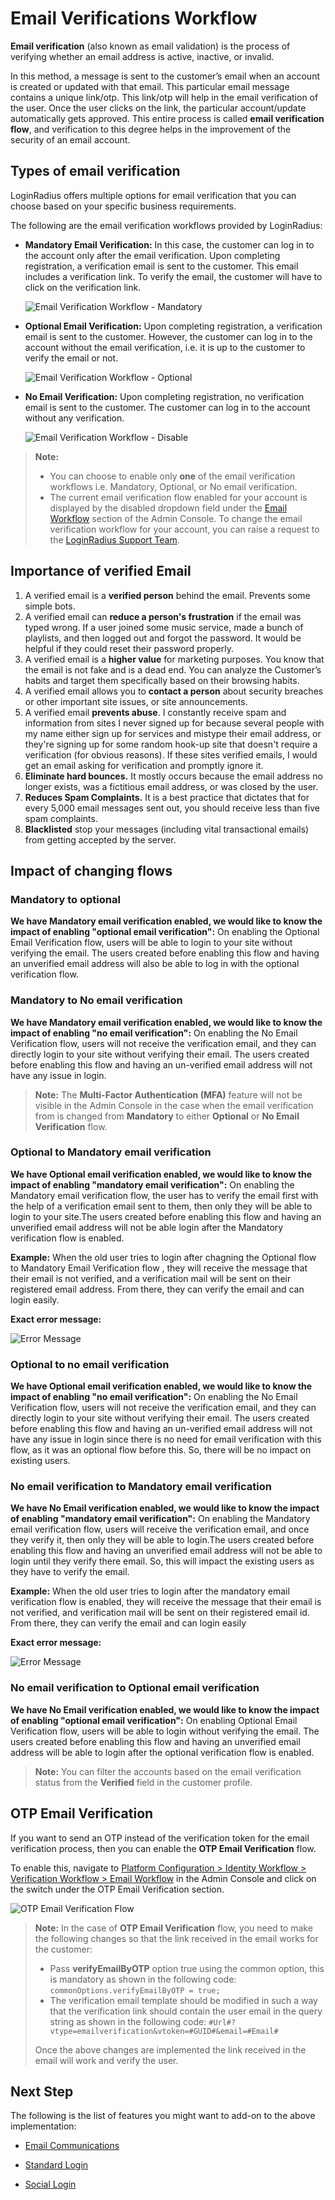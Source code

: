 # Email Verifications Workflow

**Email verification** (also known as email validation) is the process of verifying whether an email address is active, inactive, or invalid.

In this method, a message is sent to the customer’s email when an account is created or updated with that email. This particular email message contains a unique link/otp. This link/otp will help in the email verification of the user. Once the user clicks on the link, the particular account/update automatically gets approved. This entire process is called **email verification flow**, and verification to this degree helps in the improvement of the security of an email account.

## Types of email verification

LoginRadius offers multiple options for email verification that you can choose based on your specific business requirements.

The following are the email verification workflows provided by LoginRadius:

- **Mandatory Email Verification:** In this case, the customer can log in to the account only after the email verification. Upon completing registration, a verification email is sent to the customer. This email includes a verification link. To verify the email, the customer will have to click on the verification link.

  ![Email Verification Workflow - Mandatory](https://apidocs.lrcontent.com/images/Email-Verification-Workflow---Mandatory_22181628600d945a480.93339847.png "Email Verification Workflow - Mandatory")

- **Optional Email Verification:** Upon completing registration, a verification email is sent to the customer. However, the customer can log in to the account without the email verification, i.e. it is up to the customer to verify the email or not.

  ![Email Verification Workflow - Optional](https://apidocs.lrcontent.com/images/Email-Verification-Workflow---Optional_25911628600fa300827.42646028.png "Email Verification Workflow - Optional")

- **No Email Verification:** Upon completing registration, no verification email is sent to the customer. The customer can log in to the account without any verification.

  ![Email Verification Workflow - Disable](https://apidocs.lrcontent.com/images/Email-Verification-Workflow---Disable_1601462860114264e80.75344052.png "Email Verification Workflow - Disable")

> **Note:**
>   
> - You can choose to enable only **one** of the email verification workflows i.e. Mandatory, Optional, or No email verification.
> - The current email verification flow enabled for your account is displayed by the disabled dropdown field under the [Email Workflow](https://adminconsole.loginradius.com/platform-configuration/identity-workflow/verification-workflow/email-workflow) section of the Admin Console. To change the email verification workflow for your account, you can raise a request to the [LoginRadius Support Team](https://adminconsole.loginradius.com/support/tickets/open-a-new-ticket).

## Importance of verified Email

1.  A verified email is a **verified person** behind the email. Prevents some simple bots.
2.  A verified email can **reduce a person's frustration** if the email was typed wrong. If a user joined some music service, made a bunch of playlists, and then logged out and forgot the password. It would be helpful if they could reset their password properly.
3.  A verified email is a **higher value** for marketing purposes. You know that the email is not fake and is a dead end. You can analyze the Customer’s habits and target them specifically based on their browsing habits.
4.  A verified email allows you to **contact a person** about security breaches or other important site issues, or site announcements.
5.  A verified email **prevents abuse**. I constantly receive spam and information from sites I never signed up for because several people with my name either sign up for services and mistype their email address, or they're signing up for some random hook-up site that doesn't require a verification (for obvious reasons). If these sites verified emails, I would get an email asking for verification and promptly ignore it.
6.  **Eliminate hard bounces.** It mostly occurs because the email address no longer exists, was a fictitious email address, or was closed by the user.
7.  **Reduces Spam Complaints.** It is a best practice that dictates that for every 5,000 email messages sent out, you should receive less than five spam complaints.
8.  **Blacklisted** stop your messages (including vital transactional emails) from getting accepted by the server.

## Impact of changing flows

### Mandatory to optional

**We have Mandatory email verification enabled, we would like to know the impact of enabling "optional email verification":**  On enabling the Optional Email Verification flow, users will be able to login to your site without verifying the email. The users created before enabling this flow and having an unverified email address will also be able to log in with the optional verification flow.


### Mandatory to No email verification

**We have Mandatory email verification enabled, we would like to know the impact of enabling "no email verification":** On enabling the No Email Verification flow, users will not receive the verification email, and they can directly login to your site without verifying their email. The users created before enabling this flow and having an un-verified email address will not have any issue in login.

> **Note:** The **Multi-Factor Authentication (MFA)** feature will not be visible in the Admin Console in the case when the email verification from is changed from **Mandatory** to either **Optional** or **No Email Verification** flow.

### Optional to Mandatory email verification

**We have Optional email verification enabled, we would like to know the impact of enabling "mandatory email verification":** On enabling the Mandatory email verification flow, the user has to verify the email first with the help of a verification email sent to them, then only they will be able to login to your site.The users created before enabling this flow and having an unverified email address will not be able login after the Mandatory verification flow is enabled.

**Example:** When the old user tries to login after chagning the Optional flow to Mandatory Email Verification flow , they will receive the message that their email is not verified, and a verification mail will be sent on their registered email address. From there, they can verify the email and can login easily.

**Exact error message:**

![Error Message](https://apidocs.lrcontent.com/images/image-23_304628e3bbfeab116.94122096.png "Error Message")


### Optional to no email verification

**We have Optional email verification enabled, we would like to know the impact of enabling "no email verification":** On enabling the No Email Verification flow, users will not receive the verification email, and they can directly login to your site without verifying their email. The users created before enabling this flow and having an un-verified email address will not have any issue in login since there is no need for email verification with this flow, as it was an optional flow before this. So, there will be no impact on existing users.

### No email verification to Mandatory email verification

**We have No Email verification enabled, we would like to know the impact of enabling "mandatory email verification":** On enabling the Mandatory email verification flow, users will receive the verification email, and once they verify it, then only they will be able to login.The users created before enabling this flow and having an unverified email address will not be able to login until they verify there email. So, this will impact the existing users as they have to verify the email.

**Example:** When the old user tries to login after the mandatory email verification flow is enabled, they will receive the message that their email is not verified, and verification mail will be sent on their registered email id. From there, they can verify the email and can login easily

**Exact error message:**

![Error Message](https://apidocs.lrcontent.com/images/image-23_304628e3bbfeab116.94122096.png "Error Message")

### No email verification to Optional email verification

**We have No Email verification enabled, we would like to know the impact of enabling "optional email verification":** On enabling Optional Email Verification flow, users will be able to login without verifying the email. The users created before enabling this flow and having an unverified email address will be able to login after the optional verification flow is enabled.


> **Note:** You can filter the accounts based on the email verification status from the **Verified** field in the customer profile.

## OTP Email Verification

If you want to send an OTP instead of the verification token for the email verification process, then you can enable the **OTP Email Verification** flow.

To enable this, navigate to [Platform Configuration > Identity Workflow > Verification Workflow > Email Workflow](https://adminconsole.loginradius.com/platform-configuration/identity-workflow/verification-workflow/email-workflow) in the Admin Console and click on the switch under the OTP Email Verification section.

![OTP Email Verification Flow](https://apidocs.lrcontent.com/images/OTP-Email-Verification-Flow_25364628601c0af09e1.56709789.png "OTP Email Verification Flow")

> **Note:** In the case of **OTP Email Verification** flow, you need to make the following changes so that the link received in the email works for the customer:
>
> - Pass **verifyEmailByOTP** option true using the common option, this is mandatory as shown in the following code: `commonOptions.verifyEmailByOTP = true;`
> - The verification email template should be modified in such a way that the verification link should contain the user email in the query string as shown in the following code: `#Url#?vtype=emailverification&vtoken=#GUID#&email=#Email#`
>
> Once the above changes are implemented the link received in the email will work and verify the user.

## Next Step

The following is the list of features you might want to add-on to the above implementation:

- [Email Communications](/authentication/concepts/email-communications/)

- [Standard Login](/authentication/quick-start/standard-login/)

- [Social Login](/authentication/quick-start/social-login/)
